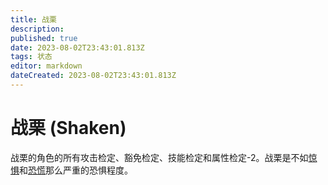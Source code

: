 ```yaml
---
title: 战栗
description: 
published: true
date: 2023-08-02T23:43:01.813Z
tags: 状态
editor: markdown
dateCreated: 2023-08-02T23:43:01.813Z
---
```


# 战栗 (Shaken)
战栗的角色的所有攻击检定、豁免检定、技能检定和属性检定-2。战栗是不如[惊惧](/状态/惊惧)和[恐慌](/状态/恐慌)那么严重的恐惧程度。